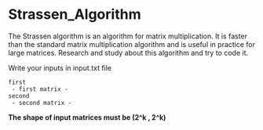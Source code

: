 # Strassen_Algorithm

The Strassen algorithm is an algorithm for matrix multiplication. It is faster than the
standard matrix multiplication algorithm and is useful in practice for large matrices.
Research and study about this algorithm and try to code it.

Write your inputs in input.txt file
```
first
 - first matrix -
second
 - second matrix -
```

**The shape of input matrices must be (2^k , 2^k)**
